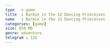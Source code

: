 ```yaml
---
type   : game
title  : Barbie in the 12 Dancing Princesses
name   : Barbie in the 12 Dancing Princesses
categories: [game]
size: 850 MB
genre: adventure
telegram : 132
---
```


